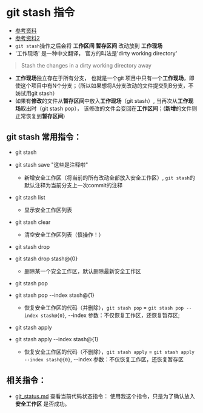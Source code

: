 # git stash 指令
* [参考资料](http://my.oschina.net/u/2298961/blog/381728)
* [参考资料2](https://git-scm.com/docs/git-stash)
* `git stash`操作之后会将 **工作区间** **暂存区间** 改动放到 **工作现场**
* '工作现场' 是一种中文翻译， 官方的叫法是'dirty working directory'
> Stash the changes in a dirty working directory away

* **工作现场**独立存在于所有分支， 也就是一个git 项目中只有一个**工作现场**，即使这个项目中有N个分支；（所以如果想将A分支改动的文件提交到B分支，不妨试用git stash）
* 如果有**修改**的文件从**暂存区间**中放入**工作现场**（git stash）, 当再次从**工作现场**取出时（git stash pop）， 该修改的文件会变回在**工作区间**；(**新增**的文件则正常恢复到**暂存区间**)

## git stash 常用指令：
* git stash
* git stash save "这些是注释啦"
	* 新增安全工作区（将当前的所有改动全部放入安全工作区）, `git stash`的默认注释为当前分支上一次commit的注释

* git stash list
	* 显示安全工作区列表

* git stash clear
	* 清空安全工作区列表（慎操作！）

* git stash drop
* git stash drop stash@{0}
	* 删除某一个安全工作区，默认删除最新安全工作区

* git stash pop
* git stash pop --index stash@{1}
	* 恢复安全工作区的代码（并删除），`git stash pop` = `git stash pop --index stash@{0}`, --index 参数：不仅恢复工作区，还恢复暂存区;

* git stash apply
* git stash apply --index stash@{1}
	* 恢复安全工作区的代码（不删除），`git stash apply` = `git stash apply --index stash@{0}`, --index 参数：不仅恢复工作区，还恢复暂存区


## 相关指令：
* [git_status.md](https://github.com/huangtubiao/Git/blob/master/learn_log/git_status.md)  查看当前代码状态指令： 使用我这个指令，只是为了确认放入 **安全工作区** 是否成功。
